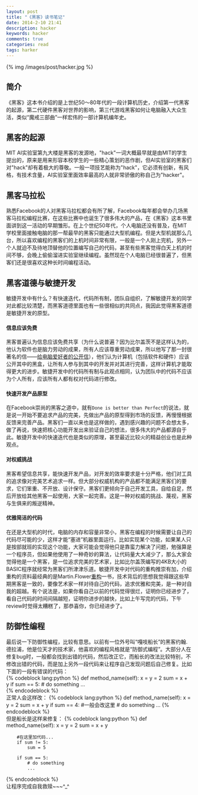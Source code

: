 ```yaml
---
layout: post
title: "《黑客》读书笔记"
date: 2014-2-10 21:41
description: hacker
keywords: hacker
comments: true
categories: read
tags: harker
---
```


{% img /images/post/hacker.jpg %}

## 简介
《黑客》这本书介绍的是上世纪50～80年代的一段计算机历史，介绍第一代黑客的起源，第二代硬件黑客对世界的影响，第三代游戏黑客如何让电脑融入大众生活，类似“魔戒三部曲”一样宏伟的一部计算机编年史。  
  
<!--more-->  
## 黑客的起源
MIT AI实验室第九大楼是黑客的发源地，"hack"一词大概最早就是由MIT的学生提出的，原来是用来形容本校学生的一些精心策划的恶作剧，但AI实验室的黑客们对"hack"却有着极大的尊敬。一般一项技艺能称为"hack"，它必须有创新，有风格，有技术含量，AI实验室里面效率最高的人就非常骄傲的称自己为"hacker"。  
  
## 黑客马拉松
熟悉Facebook的人对黑客马拉松都会有所了解，Facebook每年都会举办几场黑客马拉松编程比赛，在这些比赛中也诞生了很多伟大的产品，在《黑客》这本书里面讲到这一活动的早期雏形。在上个世纪50年代，个人电脑还没有普及，在MIT学校里面接触电脑的那一帮最早的黑客只能通过大型机编程。但是大型机就那么几台，所以喜欢编程的黑客们的上机时间非常有限，一般是一个人刚上完机，另外一个人就迫不及待地顶替他的位置编写自己的代码，甚至有些黑客觉得白天上机的时间不够，会晚上偷偷溜进实验室继续编程。虽然现在个人电脑已经很普遍了，但黑客们还是很喜欢这种长时间编程活动。  
  
## 黑客道德与敏捷开发
敏捷开发中有什么？有快速迭代，代码所有制，团队自组织，了解敏捷开发的同学对此都比较清楚，而黑客道德里面也有一些很相似的共同点，我因此觉得黑客道德是敏捷开发的原型。
#### 信息应该免费
黑客普遍认为信息应该免费共享（为什么说普遍？因为比尔盖茨不是这样认为的，他认为软件也是脑力劳动的成果，所有人应该尊重劳动成果，所以他写了那一封很著名的信——[给电脑爱好者的公开信][url2]），他们认为计算机（包括软件和硬件）应该公开其中的黑盒，让所有人参与到其中的开发并对其进行完善，这样计算机才能取得更大的进步。敏捷开发中的代码所有制与此观点相同，认为团队中的代码不应该为个人所有，应该所有人都有权对代码进行修改。  
#### 快速开发产品原型
在Facebook崇尚的黑客之道中，就有`Done is better than Perfect`的说法，就是说一开始不要追求产品的完美，先做出产品的原型得到市场的反馈，再慢慢根据反馈来完善产品。黑客们一直以来也是这样做的，遇到感兴趣的问题不会想太多，做了再说，快速把核心功能开发出来验证自己的想法，很多伟大的产品都源自于此。敏捷开发中的快速迭代也是类似的原理，甚至最近比较火的精益创业也是此种观点。  
#### 对权威挑战
黑客希望信息共享，能快速开发产品，对开发的效率要求是十分严格，他们对工具的追求像对完美艺术追求一样。但大部分权威机构的产品都不能满足黑客们的要求，它们笨重、不开放、设计保守。黑客们更倾向于自己开发工具，自给自足，然后开放给其他黑客一起使用，大家一起完善。这是一种对权威的挑战、蔑视，黑客与生俱来的叛逆精神。  
#### 优雅简洁的代码
在还是大型机的时代，电脑的内存和容量非常小，黑客在编程的时候需要让自己的代码尽可能的少，这样才能“塞进”机器里面运行。比如实现某个功能，如果某人只是按部就班的实现这个功能，大家可能会觉得他只是靠蛮力解决了问题，勉强算是一个程序员，但如果他使用了一种奇妙的算法，让代码量大大减少了，那么大家会觉得他是一个黑客，是一位追求完美的艺术家，比如比尔盖茨编写的4KB大小的BASIC程序就经常为黑客们所津津乐道。敏捷开发中对代码的重构推崇有加，介绍重构的资料最经典的是Martin.Flower[重构][url1]一书，技术背后的思想我觉得跟这些早期黑客是一致的，要像艺术家一样对待自己的代码，追求优雅和完美，是一种对自我的超越。有个说法是，如果你看自己以前的代码觉得很烂，证明你已经进步了，看自己代码的时间间隔越短，证明你进步的越快，比如上午写完的代码，下午review时觉得太糟糕了，那恭喜你，你已经进步了。  
    
## 防御性编程
最后说一下防御性编程，比较有意思。以前有一位外号叫“嘎吱船长”的黑客约翰.德拉浦，他是位天才的技术家，他喜欢的编程风格就是“防御式编程”。大部分人在修复bug时，一般都会找到出错的代码，然后改正它，而船长的改法比较特别，不修改出错的代码，而是加上另外一段代码来让程序自己发现问题后自己修复。比如下面的一段有错误的代码：  
{% codeblock lang:python %}
	def method_name(self):
		x = y = 2
		sum = x + y
		if sum == 5:
			# do something
			...		
{% endcodeblock %}  
正常人会这样改：
{% codeblock lang:python %}
	def method_name(self):
		x = y = 2
		sum = x + y
		if sum == 4: #一般会改这里
			# do something
			...
{% endcodeblock %}  
但是船长是这样来修复：
{% codeblock lang:python %}
	def method_name(self):
		x = y = 2
		sum = x + y

		#在这里加代码...	
		if sum != 5:
			sum = 5

		if sum == 5:
			# do something
			...
{% endcodeblock %}  
让程序完成自我救赎~~~^_^

[url1]: http://book.douban.com/subject/1229923/
[url2]: http://en.wikipedia.org/wiki/Open_Letter_to_Hobbyists